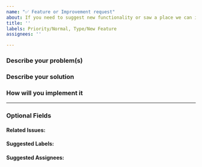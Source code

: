 ```yaml
---
name: "✅ Feature or Improvement request"
about: If you need to suggest new functionality or saw a place we can improve.
title: ''
labels: Priority/Normal, Type/New Feature
assignees: ''

---
```


### Describe your problem(s)
<!-- Describe why you think this project needs this feature -->

### Describe your solution
<!-- Describe the feature/improvement -->

### How will you implement it
<!-- If you like to suggest an approach or a design -->

---
### Optional Fields
#### Related Issues:
<!-- Any related issues from this/other repositories-->

#### Suggested Labels:
<!--Only to be used by non-members-->

#### Suggested Assignees:
<!--Only to be used by non-members-->
